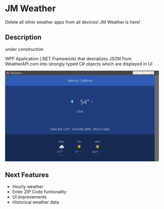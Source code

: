 # JM Weather
Delete all other weather apps from all devices! JM Weather is here!

## Description
*under construction*

WPF Application (.NET Framework) that desrializes JSON from WeatherAPI.com into strongly typed C# objects which are displayed in UI


![Alt text](/Screenshots/UI_and_7-day_upgrades.png?raw=true "Optional Title")

## Next Features
- Hourly weather
- Enter ZIP Code funtionality
- UI improvements
- Historical weather data
